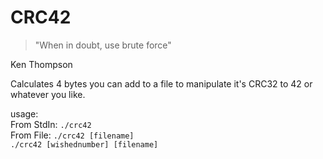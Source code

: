 # CRC42
> "When in doubt, use brute force"   

Ken Thompson   
   
Calculates 4 bytes you can add to a file to manipulate it's CRC32 to 42 or whatever you like.   
   
usage:   
From StdIn: ```./crc42```   
From File:  ```./crc42 [filename]```   
```./crc42 [wishednumber] [filename]```
